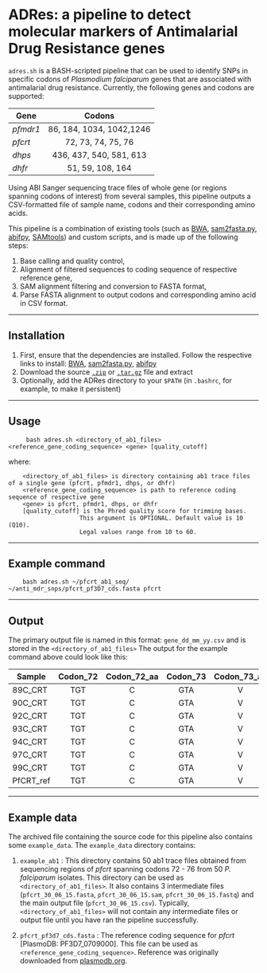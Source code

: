 ADRes: a pipeline to detect molecular markers of Antimalarial Drug Resistance genes
===================================================================================
`adres.sh` is a BASH-scripted pipeline that can be used to identify SNPs in specific codons of 
_Plasmodium falciparum_ genes that are associated with antimalarial drug resistance. 
Currently, the following genes and codons are supported:

| Gene     | Codons                   |
|----------|:------------------------:|
| _pfmdr1_ | 86, 184, 1034, 1042,1246 |
| _pfcrt_  | 72, 73, 74, 75, 76       |
| _dhps_   | 436, 437, 540, 581, 613  |
| _dhfr_   | 51, 59, 108, 164         |

Using ABI Sanger sequencing trace files of whole gene (or regions spanning codons of interest) from several samples, 
this pipeline outputs a CSV-formatted file of sample name, codons and their corresponding amino acids.

This pipeline is a combination of existing tools (such as [BWA](http://bio-bwa.sourceforge.net/), [sam2fasta.py](http://sourceforge.net/projects/sam2fasta/files/), [abifpy](https://github.com/bow/abifpy), [SAMtools](http://www.htslib.org/)) and custom scripts, and is made up of the following steps:

1. Base calling and quality control, 
2. Alignment of filtered sequences to coding sequence of respective reference gene, 
3. SAM alignment filtering and conversion to FASTA format, 
4. Parse FASTA alignment to output codons and corresponding amino acid in CSV format.

-----------------------------------------------------------
Installation
-----------------------------------------------------------
1. First, ensure that the dependencies are installed. Follow the respective links to install: [BWA](http://bio-bwa.sourceforge.net/), [sam2fasta.py](http://sourceforge.net/projects/sam2fasta/files/), [abifpy](https://github.com/bow/abifpy)
2. Download the source [`.zip`](https://github.com/Setfelix/anti_malaria_snps/zipball/master) or [`.tar.gz`](https://github.com/Setfelix/anti_malaria_snps/tarball/master) file and extract
3. Optionally, add the ADRes directory to your `$PATH` (in `.bashrc`, for example, to make it persistent) 

-----------------------------------------------------------
Usage
-----------------------------------------------------------

         bash adres.sh <directory_of_ab1_files> <reference_gene_coding_sequence> <gene> [quality_cutoff]
where: 
        
        <directory_of_ab1_files> is directory containing ab1 trace files of a single gene (pfcrt, pfmdr1, dhps, or dhfr)
        <reference_gene_coding_sequence> is path to reference coding sequence of respective gene
        <gene> is pfcrt, pfmdr1, dhps, or dhfr
        [quality_cutoff] is the Phred quality score for trimming bases. 
                        This argument is OPTIONAL. Default value is 10 (Q10).
                        Legal values range from 10 to 60.
        
-------------------------------------------------------------------------------------------------------------
Example command
-------------------------------------------------------------------------------------------------------------
        bash adres.sh ~/pfcrt_ab1_seq/ ~/anti_mdr_snps/pfcrt_pf3D7_cds.fasta pfcrt 

------------------------------------------------------------------------------------------------------------
Output
------------------------------------------------------------------------------------------------------------
The primary output file is named in this format: `gene_dd_mm_yy.csv` and is stored in the `<directory_of_ab1_files>`
The output for the example command above could look like this:

| Sample   | Codon_72 | Codon_72_aa | Codon_73 | Codon_73_aa | Codon_74 | Codon_74_aa | Codon_75 | Codon_75_aa | Codon_76 | Codon_76_aa |
|----------|:--------:|:-----------:|:--------:|:-----------:|:--------:|:-----------:|:--------:|:-----------:|:--------:|:-----------:|
| 89C_CRT  | TGT      | C           | GTA      | V           | ATG      | M           | AAT      | N           | AAA      | K           |
| 90C_CRT  | TGT      | C           | GTA      | V           | ATG      | M           | AAT      | N           | AAA      | K           |
| 92C_CRT  | TGT      | C           | GTA      | V           | ATG      | M           | AAT      | N           | AAA      | K           |
| 93C_CRT  | TGT      | C           | GTA      | V           | ATG      | M           | AAT      | N           | AAA      | K           |
| 94C_CRT  | TGT      | C           | GTA      | V           | ATG      | M           | AAT      | N           | AAA      | K           |
| 97C_CRT  | TGT      | C           | GTA      | V           | ATG      | M           | AAT      | N           | AAA      | K           |
| 99C_CRT  | TGT      | C           | GTA      | V           | ATG      | M           | AAT      | N           | AAA      | K           |
| PfCRT_ref| TGT      | C           | GTA      | V           | ATG      | M           | AAT      | N           | AAA      | K           |

------------------------------------------------------------------------------------------------------------
Example data
------------------------------------------------------------------------------------------------------------

The archived file containing the source code for this pipeline also contains some `example_data`.
The `example_data` directory contains:

1. `example_ab1`             : This directory contains 50 ab1 trace files obtained from sequencing regions of _pfcrt_ 
                               spanning codons 72 - 76 from 50 _P. falciparum_ isolates.
                               This directory can be used as `<directory_of_ab1_files>`. 
                               It also contains 3 intermediate files (`pfcrt_30_06_15.fasta`, `pfcrt_30_06_15.sam`, 
                               `pfcrt_30_06_15.fastq`) and the main output file (`pfcrt_30_06_15.csv`).
                               Typically, `<directory_of_ab1_files>` will not contain any intermediate files or 
                               output file until you have ran the pipeline successfully.
                              
2. `pfcrt_pf3d7_cds.fasta`   : The reference coding sequence for _pfcrt_ [PlasmoDB: PF3D7_0709000]. 
                               This file can be used as `<reference_gene_coding_sequence>`. 
                               Reference was originally downloaded from [plasmodb.org](http://plasmodb.org/plasmo/).
   
                              
